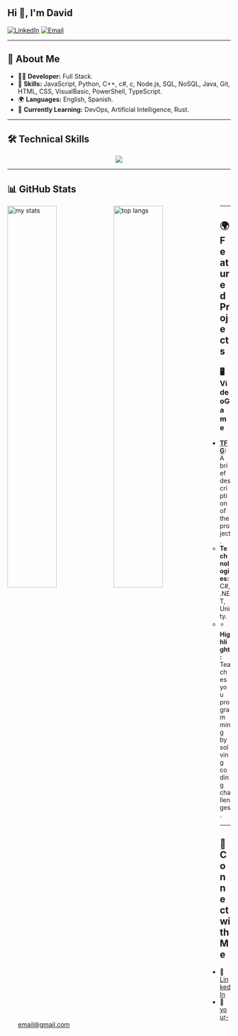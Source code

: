 ## Hi 👋, I'm David

[![LinkedIn](https://img.shields.io/badge/-LinkedIn-blue?style=for-the-badge&logo=linkedin)](https://linkedin.com/in/your-profile)
[![Email](https://img.shields.io/badge/-Email-ff4500?style=for-the-badge&logo=gmail)](mailto:dandueza7@gmail.com)

---

## 🌟 About Me 

- 👨‍💻 **Developer:** Full Stack.
- 🧠 **Skills:** JavaScript, Python, C++, c#, c, Node.js, SQL, NoSQL, Java, Git, HTML, CSS, VisualBasic, PowerShell, TypeScript.
- 🌍 **Languages:** English, Spanish.
- 🌱 **Currently Learning:** DevOps, Artificial Intelligence, Rust.

---

## 🛠️ Technical Skills
<div align="center">
  <img src="https://skillicons.dev/icons?i=mysql,net,cs,js,ts,nodejs,python,java,html,css,figma,git&theme=light" />
</div>

---

## 📊 GitHub Stats
<img alt="my stats" align="left" width="47%" src="https://github-readme-stats.vercel.app/api?username=dandu35&theme=rose"/> 
<img alt="top langs" align="left" width="47%" src="https://github-readme-stats.vercel.app/api/top-langs/?username=dandu35&layout=compact&theme=rose"/>

---

## 🌍 Featured Projects
### 🖥️ VideoGame
- **[TFG](https://github.com//Dandu35/TFG-David-Andueza-Ferro):** A brief description of the project.
  - **Technologies:** C#, .NET, Unity.
  - ⭐ **Highlight:** Teaches you programming by solving coding challenges.
    
---

## 🎯 Connect with Me
- 💼 [LinkedIn](https://linkedin.com/in/your-profile)
- 📧 [your-email@gmail.com](mailto:dandueza7@gmail.com)

